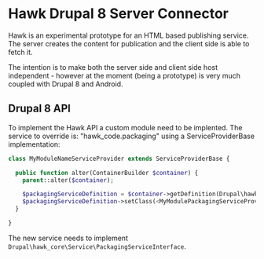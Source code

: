 Hawk Drupal 8 Server Connector
==============================

Hawk is an experimental prototype for an HTML based publishing service. The server creates the content for publication and the client side is able to fetch it.

The intention is to make both the server side and client side host independent - however at the moment (being a prototype) is very much coupled with Drupal 8 and Android.


Drupal 8 API
------------

To implement the Hawk API a custom module need to be implented. The service to override is: "hawk_code.packaging" using a ServiceProviderBase implementation:

```php
class MyModuleNameServiceProvider extends ServiceProviderBase {

  public function alter(ContainerBuilder $container) {
    parent::alter($container);

    $packagingServiceDefinition = $container->getDefinition(Drupal\hawk_core\Config\Config::SERVICE_PACKAGING);
    $packagingServiceDefinition->setClass(<MyModulePackagingServiceProvider>::class);
  }

}
```

The new service needs to implement ```Drupal\hawk_core\Service\PackagingServiceInterface```.

